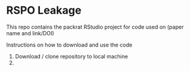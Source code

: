 # RSPO Leakage
This repo contains the packrat RStudio project for code used on (paper name and link/DOI)

Instructions on how to download and use the code

1) Download / clone repository to local machine
2)


 
